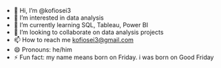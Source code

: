 - 👋 Hi, I’m @kofiosei3
- 👀 I’m interested in data analysis
- 🌱 I’m currently learning SQL, Tableau, Power BI
- 💞️ I’m looking to collaborate on data analysis projects
- 📫 How to reach me kofiosei3@gmail.com
- 😄 Pronouns: he/him
- ⚡ Fun fact: my name means born on Friday. i was born on Good Friday

<!---
kofiosei3/kofiosei3 is a ✨ special ✨ repository because its `README.md` (this file) appears on your GitHub profile.
You can click the Preview link to take a look at your changes.
--->
